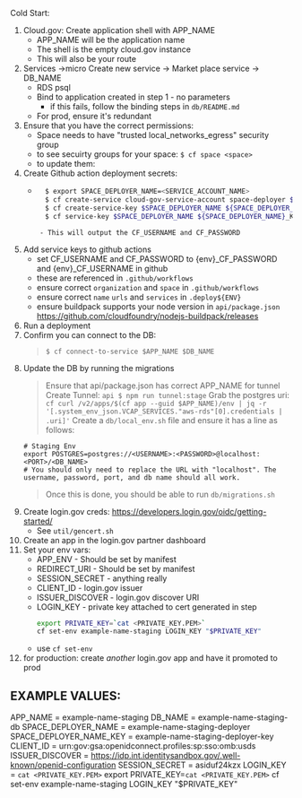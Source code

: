 Cold Start:
1. Cloud.gov: Create application shell with APP_NAME
    - APP_NAME will be the application name
    - The shell is the empty cloud.gov instance
    - This will also be your route
2. Services ->micro  Create new service -> Market place service -> DB_NAME
    - RDS psql
    - Bind to application created in step 1 - no parameters
        - if this fails, follow the binding steps in `db/README.md`
    - For prod, ensure it's redundant
3. Ensure that you have the correct permissions:
    - Space needs to have "trusted local_networks_egress" security group
    - to see secuirty groups for your space: `$ cf space <space> `
    - to update them: <EXERCISE LEFT FOR USER> 
4. Create Github action deployment secrets:
    - ```sh
        $ export SPACE_DEPLOYER_NAME=<SERVICE_ACCOUNT_NAME>
        $ cf create-service cloud-gov-service-account space-deployer $SPACE_DEPLOYER_NAME
        $ cf create-service-key $SPACE_DEPLOYER_NAME ${SPACE_DEPLOYER_NAME}_KEY
        $ cf service-key $SPACE_DEPLOYER_NAME ${SPACE_DEPLOYER_NAME}_KEY
    ```
        - This will output the CF_USERNAME and CF_PASSWORD
5. Add service keys to github actions
    - set CF_USERNAME and CF_PASSWORD to {env}_CF_PASSWORD and {env}_CF_USERNAME in github
    - these are referenced in `.github/workflows`
    - ensure correct `organization` and `space` in `.github/workflows`
    - ensure correct `name` `urls` and `services` in `.deploy${ENV}`
    - ensure buildpack supports your node version in `api/package.json` https://github.com/cloudfoundry/nodejs-buildpack/releases
6. Run a deployment
7. Confirm you can connect to the DB:
    > `$ cf connect-to-service $APP_NAME $DB_NAME`
8. Update the DB by running the migrations
    > Ensure that api/package.json has correct APP_NAME for tunnel
    > Create Tunnel: `api $ npm run tunnel:stage`
    > Grab the postgres uri: `cf curl /v2/apps/$(cf app --guid $APP_NAME)/env | jq -r '[.system_env_json.VCAP_SERVICES."aws-rds"[0].credentials | .uri]'`
    > Create a `db/local_env.sh` file and ensure it has a line as follows:
    ```
    # Staging Env
    export POSTGRES=postgres://<USERNAME>:<PASSWORD>@localhost:<PORT>/<DB_NAME>
    # You should only need to replace the URL with "localhost". The username, password, port, and db name should all work.
    ```
    > Once this is done, you should be able to run `db/migrations.sh`
9. Create login.gov creds: https://developers.login.gov/oidc/getting-started/
    - See `util/gencert.sh`
10. Create an app in the login.gov partner dashboard
11. Set your env vars:
    - APP_ENV - Should be set by manifest
    - REDIRECT_URI - Should be set by manifest
    - SESSION_SECRET - anything really
    - CLIENT_ID - login.gov issuer
    - ISSUER_DISCOVER - login.gov discover URI
    - LOGIN_KEY - private key attached to cert generated in step
        ```sh
        export PRIVATE_KEY=`cat <PRIVATE_KEY.PEM>`
        cf set-env example-name-staging LOGIN_KEY "$PRIVATE_KEY"
        ```
    - use `cf set-env`
12. for production: create _another_ login.gov app and have it promoted to prod

## EXAMPLE VALUES:
APP_NAME = example-name-staging
DB_NAME = example-name-staging-db
SPACE_DEPLOYER_NAME = example-name-staging-deployer
SPACE_DEPLOYER_NAME_KEY = example-name-staging-deployer-key
CLIENT_ID = urn:gov:gsa:openidconnect.profiles:sp:sso:omb:usds
ISSUER_DISCOVER = https://idp.int.identitysandbox.gov/.well-known/openid-configuration
SESSION_SECRET = asiduf24kzx
LOGIN_KEY = `cat <PRIVATE_KEY.PEM>`
export PRIVATE_KEY=`cat <PRIVATE_KEY.PEM>`
cf set-env example-name-staging LOGIN_KEY "$PRIVATE_KEY"
